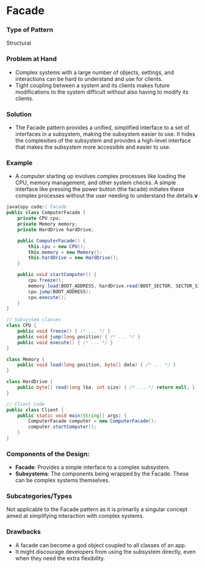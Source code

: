 # Facade

### **Type of Pattern**

Structural

### **Problem at Hand**

* Complex systems with a large number of objects, settings, and interactions can be hard to understand and use for clients.
* Tight coupling between a system and its clients makes future modifications to the system difficult without also having to modify its clients.

### **Solution**

* The Facade pattern provides a unified, simplified interface to a set of interfaces in a subsystem, making the subsystem easier to use. It hides the complexities of the subsystem and provides a high-level interface that makes the subsystem more accessible and easier to use.

### **Example**

* A computer starting up involves complex processes like loading the CPU, memory management, and other system checks. A simple interface like pressing the power button (the facade) initiates these complex processes without the user needing to understand the details.**v**

```java
javaCopy code// Facade
public class ComputerFacade {
    private CPU cpu;
    private Memory memory;
    private HardDrive hardDrive;

    public ComputerFacade() {
        this.cpu = new CPU();
        this.memory = new Memory();
        this.hardDrive = new HardDrive();
    }

    public void startComputer() {
        cpu.freeze();
        memory.load(BOOT_ADDRESS, hardDrive.read(BOOT_SECTOR, SECTOR_SIZE));
        cpu.jump(BOOT_ADDRESS);
        cpu.execute();
    }
}

// Subsystem classes
class CPU {
    public void freeze() { /* ... */ }
    public void jump(long position) { /* ... */ }
    public void execute() { /* ... */ }
}

class Memory {
    public void load(long position, byte[] data) { /* ... */ }
}

class HardDrive {
    public byte[] read(long lba, int size) { /* ... */ return null; }
}

// Client code
public class Client {
    public static void main(String[] args) {
        ComputerFacade computer = new ComputerFacade();
        computer.startComputer();
    }
}
```

### **Components of the Design**:

* **Facade**: Provides a simple interface to a complex subsystem.
* **Subsystems**: The components being wrapped by the Facade. These can be complex systems themselves.

### **Subcategories/Types**

Not applicable to the Facade pattern as it is primarily a singular concept aimed at simplifying interaction with complex systems.

### **Drawbacks**

* A facade can become a god object coupled to all classes of an app.
* It might discourage developers from using the subsystem directly, even when they need the extra flexibility.
